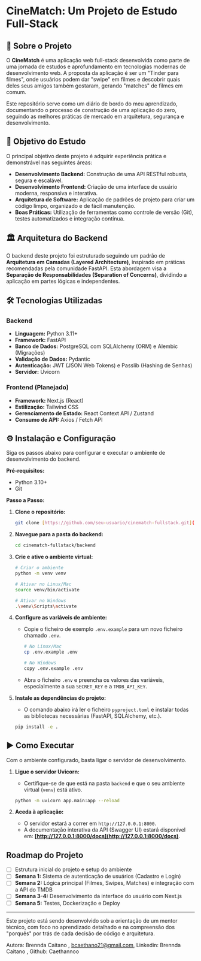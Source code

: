 #  CineMatch: Um Projeto de Estudo Full-Stack

 ## 🚀 Sobre o Projeto

O **CineMatch** é uma aplicação web full-stack desenvolvida como parte de uma jornada de estudos e aprofundamento em tecnologias modernas de desenvolvimento web. A proposta da aplicação é ser um "Tinder para filmes", onde usuários podem dar "swipe" em filmes e descobrir quais deles seus amigos também gostaram, gerando "matches" de filmes em comum.

Este repositório serve como um diário de bordo do meu aprendizado, documentando o processo de construção de uma aplicação do zero, seguindo as melhores práticas de mercado em arquitetura, segurança e desenvolvimento.

## 🎯 Objetivo do Estudo

O principal objetivo deste projeto é adquirir experiência prática e demonstrável nas seguintes áreas:

* **Desenvolvimento Backend:** Construção de uma API RESTful robusta, segura e escalável.
* **Desenvolvimento Frontend:** Criação de uma interface de usuário moderna, responsiva e interativa.
* **Arquitetura de Software:** Aplicação de padrões de projeto para criar um código limpo, organizado e de fácil manutenção.
* **Boas Práticas:** Utilização de ferramentas como controle de versão (Git), testes automatizados e integração contínua.

## 🏛️ Arquitetura do Backend

O backend deste projeto foi estruturado seguindo um padrão de **Arquitetura em Camadas (Layered Architecture)**, inspirado em práticas recomendadas pela comunidade FastAPI. Esta abordagem visa a **Separação de Responsabilidades (Separation of Concerns)**, dividindo a aplicação em partes lógicas e independentes.

## 🛠️ Tecnologias Utilizadas

### Backend
* **Linguagem:** Python 3.11+
* **Framework:** FastAPI
* **Banco de Dados:** PostgreSQL com SQLAlchemy (ORM) e Alembic (Migrações)
* **Validação de Dados:** Pydantic
* **Autenticação:** JWT (JSON Web Tokens) e Passlib (Hashing de Senhas)
* **Servidor:** Uvicorn

### Frontend (Planejado)
* **Framework:** Next.js (React)
* **Estilização:** Tailwind CSS
* **Gerenciamento de Estado:** React Context API / Zustand
* **Consumo de API:** Axios / Fetch API


## ⚙️ Instalação e Configuração

Siga os passos abaixo para configurar e executar o ambiente de desenvolvimento do backend.

**Pré-requisitos:**
* Python 3.10+
* Git

**Passo a Passo:**

1.  **Clone o repositório:**
    ```bash
    git clone [https://github.com/seu-usuario/cinematch-fullstack.git](https://github.com/seu-usuario/cinematch-fullstack.git)
    ```

2.  **Navegue para a pasta do backend:**
    ```bash
    cd cinematch-fullstack/backend
    ```

3.  **Crie e ative o ambiente virtual:**
    ```bash
    # Criar o ambiente
    python -m venv venv

    # Ativar no Linux/Mac
    source venv/bin/activate

    # Ativar no Windows
    .\venv\Scripts\activate
    ```

4.  **Configure as variáveis de ambiente:**
    * Copie o ficheiro de exemplo `.env.example` para um novo ficheiro chamado `.env`.
        ```bash
        # No Linux/Mac
        cp .env.example .env

        # No Windows
        copy .env.example .env
        ```
    * Abra o ficheiro `.env` e preencha os valores das variáveis, especialmente a sua `SECRET_KEY` e a `TMDB_API_KEY`.

5.  **Instale as dependências do projeto:**
    * O comando abaixo irá ler o ficheiro `pyproject.toml` e instalar todas as bibliotecas necessárias (FastAPI, SQLAlchemy, etc.).
    ```bash
    pip install -e .
    ```

## ▶️ Como Executar

Com o ambiente configurado, basta ligar o servidor de desenvolvimento.

1.  **Ligue o servidor Uvicorn:**
    * Certifique-se de que está na pasta `backend` e que o seu ambiente virtual (`venv`) está ativo.
    ```bash
    python -m uvicorn app.main:app --reload
    ```

2.  **Aceda à aplicação:**
    * O servidor estará a correr em `http://127.0.0.1:8000`.
    * A documentação interativa da API (Swagger UI) estará disponível em: **[http://127.0.0.1:8000/docs](http://127.0.0.1:8000/docs)**.

##  Roadmap do Projeto

- [ ] Estrutura inicial do projeto e setup do ambiente
- [ ] **Semana 1:** Sistema de autenticação de usuários (Cadastro e Login)
- [ ] **Semana 2:** Lógica principal (Filmes, Swipes, Matches) e integração com a API do TMDB
- [ ] **Semana 3-4:** Desenvolvimento da interface do usuário com Next.js
- [ ] **Semana 5:** Testes, Dockerização e Deploy

---

Este projeto está sendo desenvolvido sob a orientação de um mentor técnico, com foco no aprendizado detalhado e na compreensão dos "porquês" por trás de cada decisão de código e arquitetura.

Autora: Brennda Caitano , bcaethano21@gmail.com, Linkedin: Brennda Caitano , Github: Caethannoo